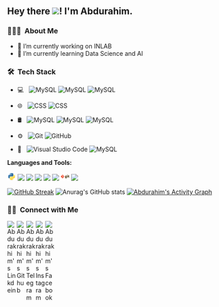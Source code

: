 <h2> Hey there <img src="https://raw.githubusercontent.com/MartinHeinz/MartinHeinz/master/wave.gif" width="30px">! I'm Abdurahim.</h2>


 
<h3> 👨🏻‍💻 &nbsp;About Me </h3>

- 🔭 I’m currently working on INLAB
- 🌱 I’m currently learning Data Science and AI

<h3> 🛠 &nbsp;Tech Stack</h3>

- 💻 &nbsp;
   ![MySQL](https://img.shields.io/badge/Python-FFD43B?style=python)
   ![MySQL](https://img.shields.io/badge/Django-092E20?style=django)
   ![MySQL](https://img.shields.io/badge/-aiogram-blue)

- 🌐 &nbsp;
  ![CSS](https://img.shields.io/badge/HTML5-E34F26?style=html5)
  ![CSS](https://img.shields.io/badge/-CSS-333333?style=flat&logo=css)
- 🛢 &nbsp;
  ![MySQL](https://img.shields.io/badge/MySQL-005C84?style=flat&logo=mysql)
  ![MySQL](https://img.shields.io/badge/-PostgreSQL-green)
  ![MySQL](https://img.shields.io/badge/-SQLite-brightgreen)
- ⚙️ &nbsp;
  ![Git](https://img.shields.io/badge/GIT-E44C30?style=flat&logo=git)
  ![GitHub](https://img.shields.io/badge/-GitHub-333333?style=flat&logo=github)
- 🔧 &nbsp;
  ![Visual Studio Code](https://img.shields.io/badge/-Visual%20Studio%20Code-333333?style=flat&logo=visual-studio-code&logoColor=007ACC)
  ![MySQL](https://img.shields.io/badge/-Pycharm-yellowgreen)

**Languages and Tools:**  

<code><img height="20" src="https://raw.githubusercontent.com/devicons/devicon/master/icons/python/python-original.svg"></code>
<code><img height="20" src="https://raw.githubusercontent.com/yurijserrano/Github-Profile-Readme-Logos/f994c418a134b58c4aec11152f6a4a33fa89da26/programming%20languages/go.svg"></code>
<code><img height="20" src="https://raw.githubusercontent.com/yurijserrano/Github-Profile-Readme-Logos/f994c418a134b58c4aec11152f6a4a33fa89da26/cloud/github.svg"></code>
<code><img height="20" src="https://raw.githubusercontent.com/yurijserrano/Github-Profile-Readme-Logos/f994c418a134b58c4aec11152f6a4a33fa89da26/databases/postgresql.svg"></code>
<code><img height="20" src="https://raw.githubusercontent.com/yurijserrano/Github-Profile-Readme-Logos/f994c418a134b58c4aec11152f6a4a33fa89da26/others/json.svg"></code>
<code><img height="20" src="https://raw.githubusercontent.com/yurijserrano/Github-Profile-Readme-Logos/f994c418a134b58c4aec11152f6a4a33fa89da26/frameworks/flask.svg"></code>
<code><img height="20" src="https://raw.githubusercontent.com/github/explore/80688e429a7d4ef2fca1e82350fe8e3517d3494d/topics/git/git.png"></code>
<code><img height="20" src="https://raw.githubusercontent.com/yurijserrano/Github-Profile-Readme-Logos/f994c418a134b58c4aec11152f6a4a33fa89da26/ides/pycharm.svg"></code>
<!-- <code><img height="20" src="https://raw.githubusercontent.com/yurijserrano/Github-Profile-Readme-Logos/f994c418a134b58c4aec11152f6a4a33fa89da26/frameworks/django.svg"></code> -->

[![GitHub Streak](https://github-readme-streak-stats.herokuapp.com?user=uzbekprogrammer&theme=tokyonight_duo&hide_border=true)](https://git.io/streak-stats)
![Anurag's GitHub stats](https://github-readme-stats.vercel.app/api?username=uzbekprogrammer&show_icons=true&theme=react )
<a href="https://github.com/uzbekprogrammer/github-readme-activity-graph"><img alt="Abdurahim's Activity Graph" src="https://activity-graph.herokuapp.com/graph?username=uzbekprogrammer&bg_color=0D1117&color=5BCDEC&line=5BCDEC&point=FFFFFF&hide_border=true" /></a>


<h3> 🤝🏻 &nbsp;Connect with Me </h3>


<a href="https://linkedin.com/in/abdurahim-mahmudov-6ab435220">
  <img align="left" alt="Abdurakhim's Linkdein" width="22px" src="https://cdn.jsdelivr.net/npm/simple-icons@v3/icons/linkedin.svg" />
</a>
<a href="https://github.com/uzbekprogrammer">
  <img align="left" alt="Abdurakhim's Github" width="22px" src="https://cdn.jsdelivr.net/npm/simple-icons@v3/icons/github.svg" />
</a>
<a href="https://t.me/Abdurahim_Mahmudov">
  <img align="left" alt="Abdurakhim's Telegram" width="22px" src="https://cdn.jsdelivr.net/npm/simple-icons@v3/icons/telegram.svg" />
</a>
<a href="https://instagram.com/the_abdurakhim/">
  <img align="left" alt="Abdurakhim's Instagram" width="22px" src="https://cdn.jsdelivr.net/npm/simple-icons@v3/icons/instagram.svg" />
</a>
<a href="https://www.facebook.com/profile.php?id=100073274180395">
  <img align="left" alt="Abdurakhim's Facebook" width="22px" src="https://cdn.jsdelivr.net/npm/simple-icons@v3/icons/facebook.svg" />
</a>

